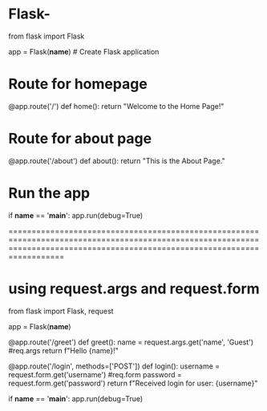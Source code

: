 # Flask-


from flask import Flask

app = Flask(__name__)  # Create Flask application

# Route for homepage
@app.route('/')
def home():
    return "Welcome to the Home Page!"

# Route for about page
@app.route('/about')
def about():
    return "This is the About Page."

# Run the app
if __name__ == '__main__':
    app.run(debug=True)



==============================================================================================================================================================================

# using request.args and request.form

from flask import Flask, request

app = Flask(__name__)

@app.route('/greet')
def greet():
    name = request.args.get('name', 'Guest')                #req.args
    return f"Hello {name}!"

@app.route('/login', methods=['POST'])
def login():
    username = request.form.get('username')                #req.form
    password = request.form.get('password')
    return f"Received login for user: {username}"

if __name__ == '__main__':
    app.run(debug=True)




















